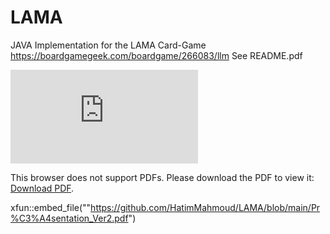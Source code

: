 # LAMA 
JAVA Implementation for the LAMA Card-Game https://boardgamegeek.com/boardgame/266083/llm
See README.pdf


<object data="https://github.com/HatimMahmoud/LAMA/blob/main/Pr%C3%A4sentation_Ver2.pdf" type="application/pdf" width="700px" height="700px">
    <embed src="https://github.com/HatimMahmoud/LAMA/blob/main/Pr%C3%A4sentation_Ver2.pdf">
        <p>This browser does not support PDFs. Please download the PDF to view it: <a href="https://github.com/HatimMahmoud/LAMA/blob/main/Pr%C3%A4sentation_Ver2.pdf">Download PDF</a>.</p>
    </embed>
</object>


xfun::embed_file(""https://github.com/HatimMahmoud/LAMA/blob/main/Pr%C3%A4sentation_Ver2.pdf")


<object data="https://github.com/HatimMahmoud/LAMA/blob/main/Pr%C3%A4sentation_Ver2.pdf" type="application/pdf" width="100%"> 
